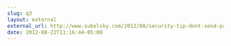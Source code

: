 ```yaml
---
slug: q3
layout: external
external_url: http://www.subelsky.com/2012/08/security-tip-dont-send-passwords-over.html?utm_source=wynn
date: 2012-08-22T11:16:44-05:00
---
```

